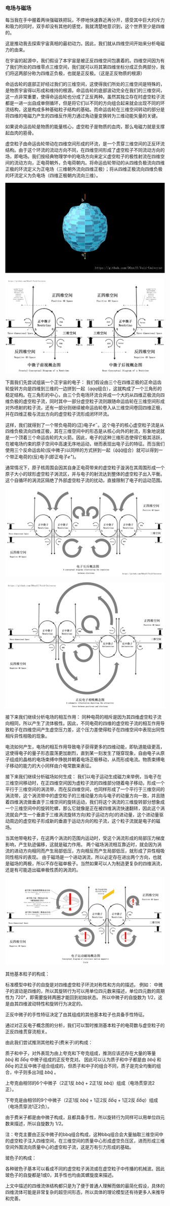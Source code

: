 ### 电场与磁场

每当我在手中握着两块强磁铁把玩，不停地快速靠近再分开，感受其中巨大的斥力和吸力的同时，双手却没有其他的感觉，我就清楚地意识到，这个世界至少是四维的。

这是推动我去探索宇宙真相的最初动力。因此，我们就从四维空间开始来分析电磁力的由来。

在宇宙的起源中，我们假设了本宇宙是被正反四维空间包裹着的。四维空间因为有了我们所处的四维零点三维空间，我们就可以将其第四维坐标分成正负两部分，我们将这两部分称为四维正负极，也就是正反极。（这是正反物质的根源）

命运齿轮的底部正好经过我们的三维空间，这使得我们所处的三维空间是特殊的，是物质宇宙得以形成和维持的根源。命运齿轮的底部波动完全在我们的三维空间，这一点非常重要，使得命运齿轮也分成了正反两种。虽然其独立存在时虚空粒子流都是一进一出自成单侧循环，但是将它们以不同的方向组合起来就会出现不同的环流结构，这是构成多种基础粒子结构的基础。而命运齿轮在三维空间转动的部分是将四维的电磁力产生的四维反作用力通过角动量变换转为三维动能矢量的关键。

如果说命运齿轮是物质的能量核心，虚空粒子是物质的血肉，那么电磁力就是支撑起血肉的筋骨。

虚空粒子由命运齿轮带动在四维空间形成的环流，是一个贯穿三维空间的正反环流结构。由于这个环流的流动方向不同，在四维空间形成了虚空粒子不同流动方向的场，即电场。我们按经典物理学中的电场方向来定义虚空粒子的极性射流在四维空间的流动方向，正电荷朝外，负电荷朝内。将命运齿轮带动的从四维负极流向四维正极的环流定义为正电场（三维朝外流向四维正极）；将从四维正极流向四维负极的环流定义为负电场（四维正极朝内流向三维）。

![Image text](标准模型/media/中微子假想图.png)

![Image text](标准模型/media/中微子概念图.png)

下面我们先尝试组装一个正宇宙的电子：
我们假设由三个在四维正极的正命运齿轮旋转方向是四维到三维的一边拼到一起（$qqq$组合），这就构成了一个三角形的稳定结构。在三角形的中心，由三个负电场环流合并成一个大的从四维正极流向四维负极的虚空粒子流，同时其中一部分虚空粒子流则跟随命运齿轮在三维空间形成对外喷射的粒子流，还有一部分则继续被命运齿轮卷入从三维空间卷回四维正极，并在四维正极与流出方向的虚空粒子流形成闭环环流。

这样，我们就得到了一个带负电荷的(正)电子$e^-$。这个电子的核心虚空粒子流是从四维负极流向四维正极，其在三维空间中的形态是从核心向外的射流，形象地说就是一个顶着三个命运齿轮的大火箭。因此，电子的这种三维形态使得它极其活跃，在被电场约束的原子空间中高速无序地运动，继而表现出电子云的特征。而当我们使用三个反命运齿轮(反中微子)以同样的方式拼到一起（$\bar{q}\bar{q}\bar{q}$组合）就可以得到一个带正电荷的(反)电子(即正电子$e^+$)。

通常情况下，原子核周围会因其自身正电荷带来的虚空粒子漩涡在其周围形成一个原子大小的球形虚空粒子涡流区，并与电子的射流达到整体的虚空粒子出入平衡。这个自循环的涡流区隔绝了外部虚空粒子流的扰动，直接限制了电子的运动范围。

![Image text](标准模型/media/电子互斥概念图.png)

![Image text](标准模型/media/正反电子相吸概念图.png)

接下来我们继续分析电场的相互作用：
同种电荷的相斥是因为其四维虚空粒子流向相同，所以产生了流体极性。因此，不同电荷的四维的虚空粒子流的相互作用导致粒子在四维空间产生虚空压力差，这个压力差使得粒子在四维空间中表现出同性相斥异性相吸的现象。

电流如何产生，电场的相互作用导致电子获得更多的四维动能，即轨道能级更高，这使得电子的量子形态震荡更加剧烈，直到某一刻发生了隧穿现象，自由电子从原子组成的晶格的电场束缚中挣脱并朝着电场正极移动，从而形成电流。物质束缚电子移动的能力的大小同样由介电常数来表征。

接下来我们继续分析磁场如何生成：
我们以电子运动生成磁力来举例，当电子在三维空间移动时，在正四维空间因为虚粒子流的四维部分随着电子移动，形成一个平行于三维空间的涡流带，而在反四维空间，也同样形成了一个平行于三维空间的涡流带，这个涡流带中的虚空粒子的三维动量方向与电子的动量方向一致，并且随着四维涡流做垂直于三维空间的旋转运动，我们将这个涡流的三维旋转部分想象成一个三维空间中的旋转陀螺，那么它就像是正在被四维涡流快速翻转，因此这个涡流就会产生一个垂直于三维涡流旋转方向(粒子运动方向)的进动量，这个进动量驱动周边的虚空粒子形成新的垂直于运动方向的粒子流，这个粒子流就是电子的磁场。

当其他带电粒子，在这两个涡流的范围内运动时，受这个涡流形成的局部压力梯度影响，产生轨迹偏移，这就是磁力作用。
两个磁场涡流相互靠近时，就会因为涡流的进动方向相同而产生局部低压，方向相反而产生局部低压，就形成了异性相吸同性相斥的表现。
由于磁场是一个进动涡流，所以必定存在进出两个方向，也就是磁场的两极，所以不存在磁单极子。当然如果可以人为制造更复杂的四维涡流，还是有可能造出磁单极性质的涡流的。

![Image text](标准模型/media/电子运动磁场概念图.png)

其他基本粒子的构成：

标准模型中粒子的自旋是对四维虚空粒子环流对称性和方向的描述。
例如：
中微子的波动是四维的，所以其旋转行为可以用单位四元数来描述，单位四元数的周期性为 720°，即需要旋转两圈才能回到初始状态。
所以中微子的自旋数为 1/2，这是由其四维波动特性和旋转行为决定的。

正反中微子的手性特征决定了由其组成的其他基本粒子也具备手性特征。

通过对正反电子概念图的分析，我们可以暂时推测基本粒子的电荷数与虚空粒子的正反四维贯穿流相关。

由此我们尝试推测其他粒子(费米子)的构成：

质子和中子，对外表现为由上夸克和下夸克组成，推测应该还存在大量的等量  $bb\bar{q}$ 和 $\bar{b}\bar{b}q$ 中微子组成的正反夸克对。
因此可以认为质子和中子都是由 $bb\bar{q}$ 和 $\bar{b}\bar{b}q$ 的正反中微子组合组成的，但质子和中子的组合不同，质子是完全均衡的组合，中子则多出3组 $bb\bar{q}$ 。

上夸克由相邻的6个中微子（2正1反 $bb\bar{q}$ + 2正1反 $bb\bar{q}$）组成（电场贯穿流2正）。

下夸克是由相邻的9个中微子（2正1反 $bb\bar{q}$ + 1正2反 $\bar{b}\bar{b}q$ + 1正2反 $\bar{b}\bar{b}q$）组成（电场贯穿流1正2负）。

由于费米子都是由中微子构成，且都具备手性，所以旋转行为同样可以用单位四元数来描述，所以自旋数为 1/2。

注：夸克主要由正反中微子的bbq组合构成，这种bbq组合会大量抽取三维空间中的虚空粒子注入四维空间，在三维空间的质量中心形成虚空负压区，进而形成三维空间外围流向质量中心的虚空粒子流，这是万有引力形成的基础。

玻色子的构成：

各种玻色子基本可以看成不同的虚空粒子涡流或在虚空粒子中传播的机械波。因此玻色子的自旋都是1或0，其手性也均由其螺旋度来描述。

上文中描述的四维流体结构都只是为了便于普通人理解而做的最简化假设，具体的四维流体可能是非常复杂的超空间形态，所以具体的理论模型还有待更多人来推导和完善。
